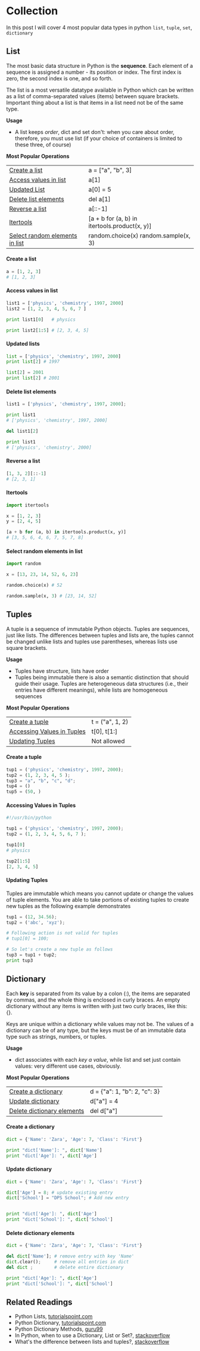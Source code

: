 # Collection

In this post I will cover 4 most popular data types in python `list`, `tuple`, `set`, `dictionary`

## List

The most basic data structure in Python is the **sequence**. Each element of a sequence is assigned a number - its position or index. The first index is zero, the second index is one, and so forth.

The list is a most versatile datatype available in Python which can be written as a list of comma-separated values (items) between square brackets. Important thing about a list is that items in a list need not be of the same type.

**Usage**

* A list keeps *order*, dict and set don't: when you care about order, therefore, you must use list (if your choice of containers is limited to these three, of course)

**Most Popular Operations**

<table class="highlight-table">

<tr>
<td><a href="#create-a-list">Create a list</a></td>
<td class="example">
<f> a = ["a", "b", 3] </f>
</td>
</tr>

<tr>
<td><a href="#access-values-in-list">Access values in list</a></td>
<td class="example">
<f> a[1] </f>
</td>
</tr>

<tr>
<td><a href="#updated-list">Updated List</a></td>
<td class="example">
<f> a[0] = 5 </f>
</td>
</tr>

<tr>
<td><a href="#delete-list-elements">Delete list elements</a></td>
<td class="example">
<f> del a[1] </f>
</td>

<tr>
<td><a href="#delete-list-elements">Reverse a list</a></td>
<td class="example">
<f> a[::-1] </f>
</td>

<tr>
<td><a href="#itertools">Itertools</a></td>
<td class="example">
<f> [a + b for (a, b) in itertools.product(x, y)] </f>
</td>

<tr>
<td><a href="#select-random-elements-in-list">Select random elements in list</a></td>
<td class="example">
<f> random.choice(x) </f>
<f> random.sample(x, 3) </f>
</td>

</tr>

</table>

#### Create a list

```python
a = [1, 2, 3]
# [1, 2, 3]
```

#### Access values in list

```python
list1 = ['physics', 'chemistry', 1997, 2000]
list2 = [1, 2, 3, 4, 5, 6, 7 ]

print list1[0]   # physics

print list2[1:5] # [2, 3, 4, 5]
```

#### Updated lists

```python
list = ['physics', 'chemistry', 1997, 2000]
print list[2] # 1997

list[2] = 2001
print list[2] # 2001
```

#### Delete list elements

```python
list1 = ['physics', 'chemistry', 1997, 2000];

print list1
# ['physics', 'chemistry', 1997, 2000]

del list1[2]

print list1
# ['physics', 'chemistry', 2000]
```

#### Reverse a list

```python
[1, 3, 2][::-1]
# [2, 3, 1]
```

#### Itertools

```python
import itertools

x = [1, 2, 3]
y = [2, 4, 5]

[a + b for (a, b) in itertools.product(x, y)]
# [3, 5, 6, 4, 6, 7, 5, 7, 8]
```

#### Select random elements in list

```python
import random

x = [13, 23, 14, 52, 6, 23]

random.choice(x) # 52

random.sample(x, 3) # [23, 14, 52]
```

## Tuples

A tuple is a sequence of immutable Python objects. Tuples are sequences, just like lists. The differences between tuples and lists are, the tuples cannot be changed unlike lists and tuples use parentheses, whereas lists use square brackets.

**Usage**

* Tuples have structure, lists have order
* Tuples being immutable there is also a semantic distinction that should guide their usage. Tuples are heterogeneous data structures (i.e., their entries have different meanings), while lists are homogeneous sequences


**Most Popular Operations**

<table class="highlight-table">

<tr>
<td><a href="#create-a-tuple">Create a tuple</a></td>
<td class="example">
<f> t = ("a", 1, 2) </f>
</td>
</tr>

<tr>
<td><a href="#accessing-values-in-tuples">Accessing Values in Tuples</a></td>
<td class="example">
<f> t[0], t[1:] </f>
</td>
</tr>

<tr>
<td><a href="#updating-tuples">Updating Tuples</a></td>
<td class="example">
<f> Not allowed </f>
</td>
</tr>
</table>

#### Create a tuple

```python
tup1 = ('physics', 'chemistry', 1997, 2000);
tup2 = (1, 2, 3, 4, 5 );
tup3 = "a", "b", "c", "d";
tup4 = ()
tup5 = (50, )
```

#### Accessing Values in Tuples

```python
#!/usr/bin/python

tup1 = ('physics', 'chemistry', 1997, 2000);
tup2 = (1, 2, 3, 4, 5, 6, 7 );

tup1[0]
# physics

tup2[1:5]
[2, 3, 4, 5]
```

#### Updating Tuples

Tuples are immutable which means you cannot update or change the values of tuple elements. You are able to take portions of existing tuples to create new tuples as the following example demonstrates

```python
tup1 = (12, 34.56);
tup2 = ('abc', 'xyz');

# Following action is not valid for tuples
# tup1[0] = 100;

# So let's create a new tuple as follows
tup3 = tup1 + tup2;
print tup3
```

## Dictionary

Each **key** is separated from its value by a colon (:), the items are separated by commas, and the whole thing is enclosed in curly braces. An empty dictionary without any items is written with just two curly braces, like this: {}.

Keys are unique within a dictionary while values may not be. The values of a dictionary can be of any type, but the keys must be of an immutable data type such as strings, numbers, or tuples.

**Usage**

* dict associates with each *key a value*, while list and set just contain values: very different use cases, obviously.

**Most Popular Operations**

<table class="highlight-table">

<tr>
<td><a href="#create-a-dictionary">Create a dictionary</a></td>
<td class="example">
<f> d = {"a": 1, "b": 2, "c": 3} </f>
</td>
</tr>

<td><a href="#update-dictionary">Update dictionary</a></td>
<td class="example">
<f> d["a"] = 4 </f>
</td>
</tr>

<td><a href="#delete-dictionary-elements">Delete dictionary elements</a></td>
<td class="example">
<f> del d["a"] </f>
</td>
</tr>
</table>

#### Create a dictionary 

```python
dict = {'Name': 'Zara', 'Age': 7, 'Class': 'First'}

print "dict['Name']: ", dict['Name']
print "dict['Age']: ", dict['Age']
```

#### Update dictionary

```python
dict = {'Name': 'Zara', 'Age': 7, 'Class': 'First'}

dict['Age'] = 8; # update existing entry
dict['School'] = "DPS School"; # Add new entry


print "dict['Age']: ", dict['Age']
print "dict['School']: ", dict['School']
```

#### Delete dictionary elements

```python
dict = {'Name': 'Zara', 'Age': 7, 'Class': 'First'}

del dict['Name']; # remove entry with key 'Name'
dict.clear();     # remove all entries in dict
del dict ;        # delete entire dictionary

print "dict['Age']: ", dict['Age']
print "dict['School']: ", dict['School']
```

## Related Readings

* Python Lists, [tutorialspoint.com](https://www.tutorialspoint.com/python/python_lists.htm)
* Python Dictionary, [tutorialspoint.com](https://www.tutorialspoint.com/python/python_dictionary.htm)
* Python Dictionary Methods, [guru99](https://www.guru99.com/python-dictionary-beginners-tutorial.html)
* In Python, when to use a Dictionary, List or Set?, [stackoverflow](https://stackoverflow.com/questions/3489071/in-python-when-to-use-a-dictionary-list-or-set)
* What's the difference between lists and tuples?, [stackoverflow](https://stackoverflow.com/questions/626759/whats-the-difference-between-lists-and-tuples)